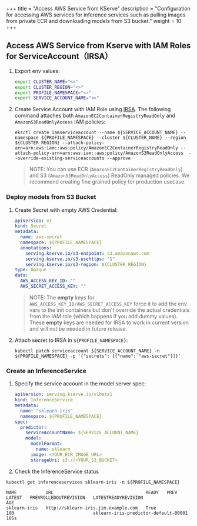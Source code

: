 +++
title = "Access AWS Service from KServe"
description = "Configuration for accessing AWS services for inference services such as pulling images from private ECR and downloading models from S3 bucket."
weight = 10
+++

## Access AWS Service from Kserve with IAM Roles for ServiceAccount（IRSA）
1. Export env values:
    ```bash
    export CLUSTER_NAME="<>"
    export CLUSTER_REGION="<>"
    export PROFILE_NAMESPACE="<>"
    export SERVICE_ACCOUNT_NAME="<>"
    ```


1. Create Service Account with IAM Role using [IRSA](https://docs.aws.amazon.com/eks/latest/userguide/iam-roles-for-service-accounts.html). The following command attaches both `AmazonEC2ContainerRegistryReadOnly` and `AmazonS3ReadOnlyAccess` IAM policies:
    ```
    eksctl create iamserviceaccount --name ${SERVICE_ACCOUNT_NAME} --namespace ${PROFILE_NAMESPACE} --cluster ${CLUSTER_NAME} --region ${CLUSTER_REGION} --attach-policy-arn=arn:aws:iam::aws:policy/AmazonEC2ContainerRegistryReadOnly --attach-policy-arn=arn:aws:iam::aws:policy/AmazonS3ReadOnlyAccess  --override-existing-serviceaccounts --approve
    ```
     > NOTE: You can use ECR (`AmazonEC2ContainerRegistryReadOnly`) and S3 (`AmazonS3ReadOnlyAccess`) ReadOnly managed policies. We recommend creating fine grained policy for production usecase. 

### Deploy models from S3 Bucket 
1. Create Secret with empty AWS Credential:
    ```yaml
    apiVersion: v1
    kind: Secret
    metadata:
      name: aws-secret
      namespace: ${PROFILE_NAMESPACE}
      annotations:
        serving.kserve.io/s3-endpoint: s3.amazonaws.com
        serving.kserve.io/s3-usehttps: "1"
        serving.kserve.io/s3-region: ${CLUSTER_REGION}
    type: Opaque
    data:
      AWS_ACCESS_KEY_ID: ""
      AWS_SECRET_ACCESS_KEY: ""
    ```
    > NOTE: The **empty** keys for `AWS_ACCESS_KEY_ID/AWS_SECRET_ACCESS_KEY` force it to add the env vars to the init containers but don't override the actual credentials from the IAM role (which happens if you add dummy values). These **empty** keys are needed for IRSA to work in current version and will not be needed in future release.

1. Attach secret to IRSA in `${PROFILE_NAMESPACE}`:
    ```
    kubectl patch serviceaccount ${SERVICE_ACCOUNT_NAME} -n ${PROFILE_NAMESPACE} -p '{"secrets": [{"name": "aws-secret"}]}'
    ```


### Create an InferenceService
1. Specify the service account in the model server spec:
    ```yaml
    apiVersion: serving.kserve.io/v1beta1
    kind: InferenceService
    metadata:
      name: "sklearn-iris"
      namespace: ${PROFILE_NAMESPACE}
    spec:
      predictor:
        serviceAccountName: ${SERVICE_ACCOUNT_NAME}
        model:
          modelFormat:
            name: sklearn
          image: <YOUR_ECR_IMAGE_URL>
          storageUri: s3://<YOUR_S3_BUCKET>
    ```
1. Check the InferenceService status
```
kubectl get inferenceservices sklearn-iris -n ${PROFILE_NAMESPACE}

NAME           URL                                   READY   PREV   LATEST   PREVROLLEDOUTREVISION   LATESTREADYREVISION                    AGE
sklearn-iris   http://sklearn-iris.jim.example.com   True           100                              sklearn-iris-predictor-default-00001   105s
```
